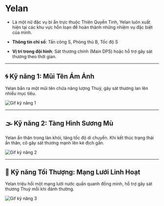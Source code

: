 # Yelan

- Là một nữ đặc vụ bí ẩn trực thuộc Thiên Quyền Tinh, Yelan luôn xuất hiện tại các khu vực hỗn loạn để hoàn thành những nhiệm vụ đặc biệt của mình.

- **Thông tin chỉ số**: Tấn công S, Phòng thủ B, Tốc độ S

- **Vị trí trong đội hình**: Sát thương chính (Main DPS) hoặc hỗ trợ gây sát thương theo thời gian.

---

## 🌀 Kỹ năng 1: Mũi Tên Ám Ảnh

Yelan bắn ra một mũi tên chứa năng lượng Thuỷ, gây sát thương lan lên nhiều mục tiêu.

![Gif kỹ năng 1](../characters/gif/23f99ac25d3964fcbe75b5a907d11f75480582281.gif)

---

## 🌫️ Kỹ năng 2: Tàng Hình Sương Mù

Yelan ẩn thân trong làn khói, tăng tốc độ di chuyển. Khi kết thúc trạng thái ẩn thân, cô gây sát thương mạnh lên kẻ địch gần.

![Gif kỹ năng 2](../gifs/yelan_skill2.gif)

---

## 🌊 Kỹ năng Tối Thượng: Mạng Lưới Linh Hoạt

Yelan triệu hồi một mạng lưới nước quấn quanh đồng minh, hỗ trợ gây sát thương Thuỷ mỗi khi đánh thường.

![Gif kỹ năng 3](../gifs/yelan_skill3.gif)
